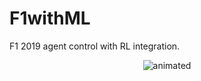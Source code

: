# F1withML
F1 2019 agent control with RL integration.

<p align="center">
  <img src="Demo/demo.gif" alt="animated" />
</p>
 
